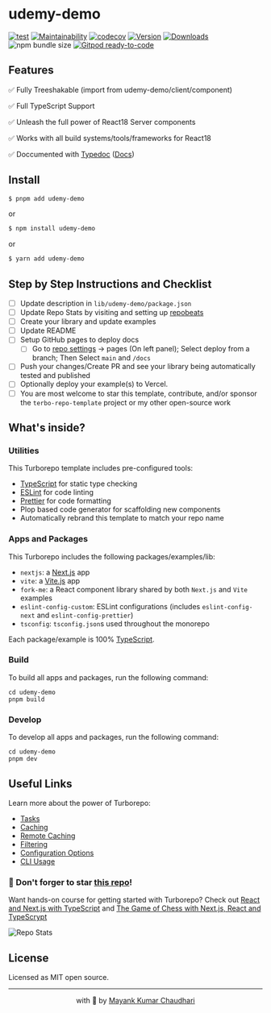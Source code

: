 # udemy-demo

[![test](https://github.com/web-dev-classes/udemy-demo/actions/workflows/test.yml/badge.svg)](https://github.com/web-dev-classes/udemy-demo/actions/workflows/test.yml) [![Maintainability](https://api.codeclimate.com/v1/badges/41e19acc440d24fc498e/maintainability)](https://codeclimate.com/github/web-dev-classes/udemy-demo/maintainability) [![codecov](https://codecov.io/gh/web-dev-classes/udemy-demo/graph/badge.svg)](https://codecov.io/gh/web-dev-classes/udemy-demo) [![Version](https://img.shields.io/npm/v/udemy-demo.svg?colorB=green)](https://www.npmjs.com/package/udemy-demo) [![Downloads](https://img.jsdelivr.com/img.shields.io/npm/dt/udemy-demo.svg)](https://www.npmjs.com/package/udemy-demo) ![npm bundle size](https://img.shields.io/bundlephobia/minzip/udemy-demo) [![Gitpod ready-to-code](https://img.shields.io/badge/Gitpod-ready--to--code-blue?logo=gitpod)](https://gitpod.io/from-referrer/)

## Features

✅ Fully Treeshakable (import from udemy-demo/client/component)

✅ Full TypeScript Support

✅ Unleash the full power of React18 Server components

✅ Works with all build systems/tools/frameworks for React18

✅ Doccumented with [Typedoc](https://web-dev-classes.github.io/udemy-demo) ([Docs](https://web-dev-classes.github.io/udemy-demo))

## Install

```bash
$ pnpm add udemy-demo
```

or

```bash
$ npm install udemy-demo
```

or

```bash
$ yarn add udemy-demo
```

## Step by Step Instructions and Checklist

- [ ] Update description in `lib/udemy-demo/package.json`
- [ ] Update Repo Stats by visiting and setting up [repobeats](https://repobeats.axiom.co/)
- [ ] Create your library and update examples
- [ ] Update README
- [ ] Setup GitHub pages to deploy docs
  - [ ] Go to [repo settings](https://github.com/web-dev-classes/udemy-demo/settings/pages) -> pages (On left panel); Select deploy from a branch; Then Select `main` and `/docs`
- [ ] Push your changes/Create PR and see your library being automatically tested and published
- [ ] Optionally deploy your example(s) to Vercel.
- [ ] You are most welcome to star this template, contribute, and/or sponsor the `terbo-repo-template` project or my other open-source work

## What's inside?

### Utilities

This Turborepo template includes pre-configured tools:

- [TypeScript](https://www.typescriptlang.org/) for static type checking
- [ESLint](https://eslint.org/) for code linting
- [Prettier](https://prettier.io) for code formatting
- Plop based code generator for scaffolding new components
- Automatically rebrand this template to match your repo name

### Apps and Packages

This Turborepo includes the following packages/examples/lib:

- `nextjs`: a [Next.js](https://nextjs.org/) app
- `vite`: a [Vite.js](https://vitest.dev) app
- `fork-me`: a React component library shared by both `Next.js` and `Vite` examples
- `eslint-config-custom`: ESLint configurations (includes `eslint-config-next` and `eslint-config-prettier`)
- `tsconfig`: `tsconfig.json`s used throughout the monorepo

Each package/example is 100% [TypeScript](https://www.typescriptlang.org/).

### Build

To build all apps and packages, run the following command:

```
cd udemy-demo
pnpm build
```

### Develop

To develop all apps and packages, run the following command:

```
cd udemy-demo
pnpm dev
```

## Useful Links

Learn more about the power of Turborepo:

- [Tasks](https://turbo.build/repo/docs/core-concepts/monorepos/running-tasks)
- [Caching](https://turbo.build/repo/docs/core-concepts/caching)
- [Remote Caching](https://turbo.build/repo/docs/core-concepts/remote-caching)
- [Filtering](https://turbo.build/repo/docs/core-concepts/monorepos/filtering)
- [Configuration Options](https://turbo.build/repo/docs/reference/configuration)
- [CLI Usage](https://turbo.build/repo/docs/reference/command-line-reference)

### 🤩 Don't forger to star [this repo](https://github.com/web-dev-classes/udemy-demo)!

Want hands-on course for getting started with Turborepo? Check out [React and Next.js with TypeScript](https://mayank-chaudhari.vercel.app/courses/react-and-next-js-with-typescript) and [The Game of Chess with Next.js, React and TypeScrypt](https://www.udemy.com/course/game-of-chess-with-nextjs-react-and-typescrypt/?referralCode=851A28F10B254A8523FE)

![Repo Stats](https://repobeats.axiom.co/api/embed/2ef1a24385037998386148afe5a98ded6006f410.svg "Repobeats analytics image")

## License

Licensed as MIT open source.

<hr />

<p align="center" style="text-align:center">with 💖 by <a href="https://mayank-chaudhari.vercel.app" target="_blank">Mayank Kumar Chaudhari</a></p>
